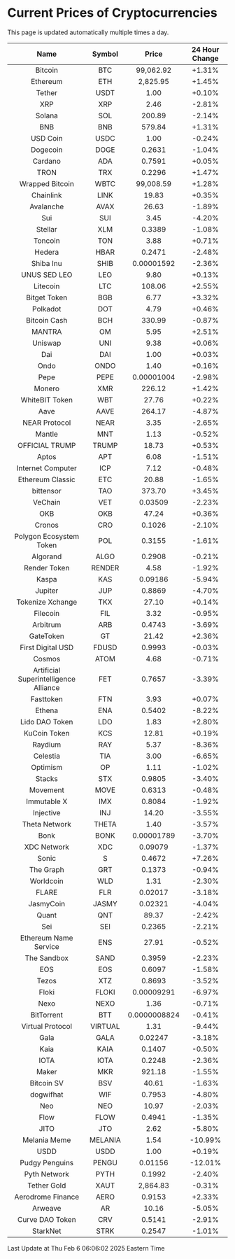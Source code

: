 # Current Prices of Cryptocurrencies
This page is updated automatically multiple times a day.

| Name | Symbol | Price | 24 Hour Change |
| :---: |:---:| :---: | :---: |
| Bitcoin | BTC | 99,062.92 | +1.31% |
| Ethereum | ETH | 2,825.95 | +1.45% |
| Tether | USDT | 1.00 | +0.10% |
| XRP | XRP | 2.46 | -2.81% |
| Solana | SOL | 200.89 | -2.14% |
| BNB | BNB | 579.84 | +1.31% |
| USD Coin | USDC | 1.00 | -0.24% |
| Dogecoin | DOGE | 0.2631 | -1.04% |
| Cardano | ADA | 0.7591 | +0.05% |
| TRON | TRX | 0.2296 | +1.47% |
| Wrapped Bitcoin | WBTC | 99,008.59 | +1.28% |
| Chainlink | LINK | 19.83 | +0.35% |
| Avalanche | AVAX | 26.63 | -1.89% |
| Sui | SUI | 3.45 | -4.20% |
| Stellar | XLM | 0.3389 | -1.08% |
| Toncoin | TON | 3.88 | +0.71% |
| Hedera | HBAR | 0.2471 | -2.48% |
| Shiba Inu | SHIB | 0.00001592 | -2.36% |
| UNUS SED LEO | LEO | 9.80 | +0.13% |
| Litecoin | LTC | 108.06 | +2.55% |
| Bitget Token | BGB | 6.77 | +3.32% |
| Polkadot | DOT | 4.79 | +0.46% |
| Bitcoin Cash | BCH | 330.99 | -0.87% |
| MANTRA | OM | 5.95 | +2.51% |
| Uniswap | UNI | 9.38 | +0.06% |
| Dai | DAI | 1.00 | +0.03% |
| Ondo | ONDO | 1.40 | +0.16% |
| Pepe | PEPE | 0.00001004 | -2.98% |
| Monero | XMR | 226.12 | +1.42% |
| WhiteBIT Token | WBT | 27.76 | +0.22% |
| Aave | AAVE | 264.17 | -4.87% |
| NEAR Protocol | NEAR | 3.35 | -2.65% |
| Mantle | MNT | 1.13 | -0.52% |
| OFFICIAL TRUMP | TRUMP | 18.73 | +0.53% |
| Aptos | APT | 6.08 | -1.51% |
| Internet Computer | ICP | 7.12 | -0.48% |
| Ethereum Classic | ETC | 20.88 | -1.65% |
| bittensor | TAO | 373.70 | +3.45% |
| VeChain | VET | 0.03509 | -2.23% |
| OKB | OKB | 47.24 | +0.36% |
| Cronos | CRO | 0.1026 | -2.10% |
| Polygon Ecosystem Token | POL | 0.3155 | -1.61% |
| Algorand | ALGO | 0.2908 | -0.21% |
| Render Token | RENDER | 4.58 | -1.92% |
| Kaspa | KAS | 0.09186 | -5.94% |
| Jupiter | JUP | 0.8869 | -4.70% |
| Tokenize Xchange | TKX | 27.10 | +0.14% |
| Filecoin | FIL | 3.32 | -0.95% |
| Arbitrum | ARB | 0.4743 | -3.69% |
| GateToken | GT | 21.42 | +2.36% |
| First Digital USD | FDUSD | 0.9993 | -0.03% |
| Cosmos | ATOM | 4.68 | -0.71% |
| Artificial Superintelligence Alliance | FET | 0.7657 | -3.39% |
| Fasttoken | FTN | 3.93 | +0.07% |
| Ethena | ENA | 0.5402 | -8.22% |
| Lido DAO Token | LDO | 1.83 | +2.80% |
| KuCoin Token | KCS | 12.81 | +0.19% |
| Raydium | RAY | 5.37 | -8.36% |
| Celestia | TIA | 3.00 | -6.65% |
| Optimism | OP | 1.11 | -1.02% |
| Stacks | STX | 0.9805 | -3.40% |
| Movement | MOVE | 0.6313 | -0.48% |
| Immutable X | IMX | 0.8084 | -1.92% |
| Injective | INJ | 14.20 | -3.55% |
| Theta Network | THETA | 1.40 | -3.57% |
| Bonk | BONK | 0.00001789 | -3.70% |
| XDC Network | XDC | 0.09079 | -1.37% |
| Sonic | S | 0.4672 | +7.26% |
| The Graph | GRT | 0.1373 | -0.94% |
| Worldcoin | WLD | 1.31 | -2.30% |
| FLARE | FLR | 0.02017 | -3.18% |
| JasmyCoin | JASMY | 0.02321 | -4.04% |
| Quant | QNT | 89.37 | -2.42% |
| Sei | SEI | 0.2365 | -2.21% |
| Ethereum Name Service | ENS | 27.91 | -0.52% |
| The Sandbox | SAND | 0.3959 | -2.23% |
| EOS | EOS | 0.6097 | -1.58% |
| Tezos | XTZ | 0.8693 | -3.52% |
| Floki | FLOKI | 0.00009291 | -6.97% |
| Nexo | NEXO | 1.36 | -0.71% |
| BitTorrent | BTT | 0.0000008824 | -0.41% |
| Virtual Protocol | VIRTUAL | 1.31 | -9.44% |
| Gala | GALA | 0.02247 | -3.18% |
| Kaia | KAIA | 0.1407 | -0.50% |
| IOTA | IOTA | 0.2248 | -2.36% |
| Maker | MKR | 921.18 | -1.55% |
| Bitcoin SV | BSV | 40.61 | -1.63% |
| dogwifhat | WIF | 0.7953 | -4.80% |
| Neo | NEO | 10.97 | -2.03% |
| Flow | FLOW | 0.4941 | -1.35% |
| JITO | JTO | 2.62 | -5.80% |
| Melania Meme | MELANIA | 1.54 | -10.99% |
| USDD | USDD | 1.00 | +0.19% |
| Pudgy Penguins | PENGU | 0.01156 | -12.01% |
| Pyth Network | PYTH | 0.1992 | -2.40% |
| Tether Gold | XAUT | 2,864.83 | -0.31% |
| Aerodrome Finance | AERO | 0.9153 | +2.33% |
| Arweave | AR | 10.16 | -5.05% |
| Curve DAO Token | CRV | 0.5141 | -2.91% |
| StarkNet | STRK | 0.2547 | -1.01% |

Last Update at Thu Feb  6 06:06:02 2025 Eastern Time